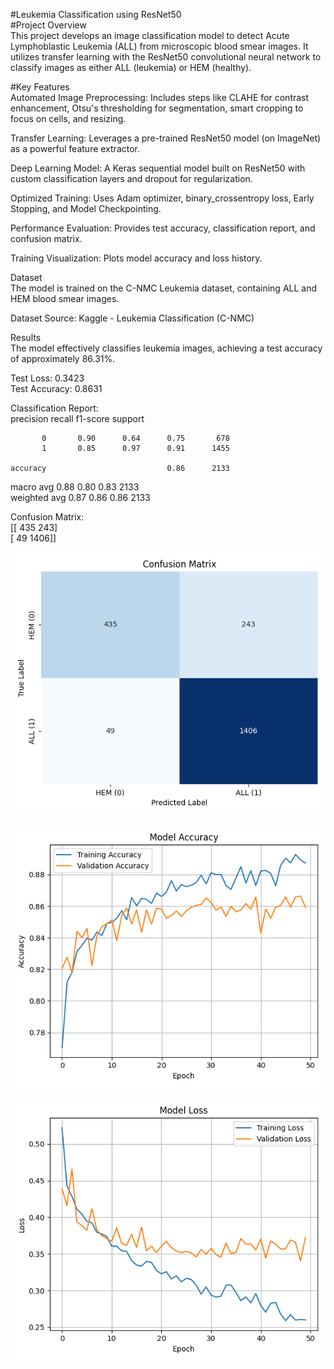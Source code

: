 #Leukemia Classification using ResNet50 <br>
#Project Overview  <br>
This project develops an image classification model to detect Acute Lymphoblastic Leukemia (ALL) from microscopic blood smear images. It utilizes transfer learning with the ResNet50 convolutional neural network to classify images as either ALL (leukemia) or HEM (healthy).  <br>

#Key Features  <br>
Automated Image Preprocessing: Includes steps like CLAHE for contrast enhancement, Otsu's thresholding for segmentation, smart cropping to focus on cells, and resizing. <br>

Transfer Learning: Leverages a pre-trained ResNet50 model (on ImageNet) as a powerful feature extractor. <br>

Deep Learning Model: A Keras sequential model built on ResNet50 with custom classification layers and dropout for regularization. <br>

Optimized Training: Uses Adam optimizer, binary_crossentropy loss, Early Stopping, and Model Checkpointing. <br>

Performance Evaluation: Provides test accuracy, classification report, and confusion matrix. <br>

Training Visualization: Plots model accuracy and loss history. <br>

Dataset <br>
The model is trained on the C-NMC Leukemia dataset, containing ALL and HEM blood smear images. <br>

Dataset Source: Kaggle - Leukemia Classification (C-NMC) <br>

Results <br>
The model effectively classifies leukemia images, achieving a test accuracy of approximately 86.31%. <br>

Test Loss: 0.3423 <br>
Test Accuracy: 0.8631 <br>

Classification Report: <br>
              precision    recall  f1-score   support

           0       0.90      0.64      0.75       678
           1       0.85      0.97      0.91      1455

    accuracy                           0.86      2133
   macro avg       0.88      0.80      0.83      2133 <br>
weighted avg       0.87      0.86      0.86      2133 <br>
   
Confusion Matrix: <br>
[[ 435  243] <br>
 [  49 1406]]

![Model confusion_matrix Plot](confusion_matrix_heatmap.png)

 ![Model Accuracy Plot](model_accuracy_plot.png)
 
 ![Model Loss Plot](model_loss_plot.png)
